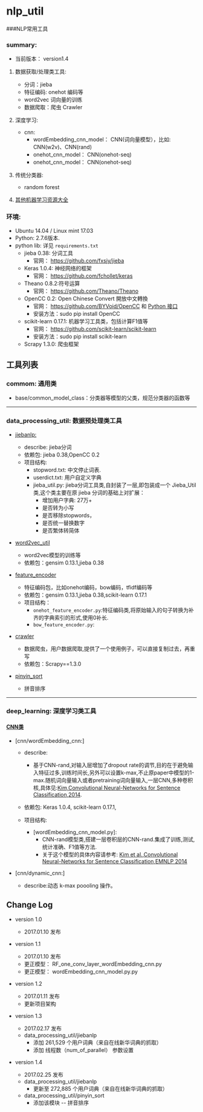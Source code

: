 # nlp_util
###NLP常用工具


### summary:
- 当前版本： version1.4
1. 数据获取/处理类工具:
    - 分词：jieba
    - 特征编码: onehot 编码等
    - word2vec 词向量的训练
    - 数据爬取：爬虫 Crawler
    
2. 深度学习:
    - cnn:
        - wordEmbedding_cnn_model： CNN(词向量模型），比如: CNN(w2v)、CNN(rand)
        - onehot_cnn_model： CNN(onehot-seq)
        - onehot_cnn_model： CNN(onehot-seq)
3. 传统分类器:
    - random forest
    
4. [其他机器学习资源大全](https://raw.githubusercontent.com/JDwangmo/nlp_util/master/resource/国外程序员整理的机器学习资源大全.pdf)

### 环境:
- Ubuntu 14.04 / Linux mint 17.03
- Python: 2.7.6版本.
- python lib: 详见 `requirements.txt`
    - jieba 0.38: 分词工具
        - 官网： https://github.com/fxsjy/jieba
    - Keras 1.0.4: 神经网络的框架
        - 官网： https://github.com/fchollet/keras
    - Theano 0.8.2:符号运算
        - 官网： https://github.com/Theano/Theano
    - OpenCC 0.2: Open Chinese Convert 開放中文轉換
        - 官网： https://github.com/BYVoid/OpenCC 和 [Python 接口](https://github.com/lepture/opencc-python)
        - 安装方法：sudo pip install OpenCC
    - scikit-learn 0.17.1: 机器学习工具类，包括计算F1值等
        - 官网： https://github.com/scikit-learn/scikit-learn
        - 安装方法：sudo pip install scikit-learn
    - Scrapy 1.3.0: 爬虫框架

## 工具列表

### commom: 通用类
- base/common_model_class：分类器等模型的父类，规范分类器的函数等

---------------


### data_processing_util: 数据预处理类工具

- [jiebanlp:](https://github.com/JDwangmo/nlp_util/tree/master/data_processing_util/jiebanlp)
    - describe: jieba分词
    - 依赖包: jieba 0.38,OpenCC 0.2
    - 项目结构:
        - stopword.txt: 中文停止词表.
        - userdict.txt: 用户自定义字典
        - jieba_util.py: jieba分词工具类,自封装了一层,即包装成一个 Jieba_Util类,这个类主要在原 jieba 分词的基础上对扩展：
            - 增加用户字典: 27万+
            - 是否转为小写
            - 是否移除stopwords，
            - 是否统一替换数字 
            - 是否繁体转简体
            
- [word2vec_util](https://github.com/JDwangmo/nlp_util/tree/master/data_processing_util/word2vec_util)      
    - word2vec模型的训练等
    - 依赖包：gensim 0.13.1,jieba 0.38
    
- [feature_encoder](https://github.com/JDwangmo/nlp_util/tree/master/data_processing_util/feature_encoder)      
    - 特征编码包，比如onehot编码，bow编码，tfidf编码等
    - 依赖包：gensim 0.13.1,jieba 0.38,scikit-learn 0.17.1
    - 项目结构：
        - `onehot_feature_encoder.py`:特征编码类,将原始输入的句子转换为补齐的字典索引的形式,使用0补长.
        - `bow_feature_encoder.py`:
    
- [crawler](https://github.com/JDwangmo/nlp_util/tree/master/data_processing_util/crawler)
    - 数据爬虫，用户数据爬取,提供了一个使用例子，可以直接复制过去，再重写
    - 依赖包：Scrapy==1.3.0    
    
- [pinyin_sort](https://github.com/JDwangmo/nlp_util/tree/master/data_processing_util/pinyin_sort)
    - 拼音排序

---------------
### deep_learning: 深度学习类工具

#### [CNN类](https://github.com/JDwangmo/nlp_util/tree/master/deep_learning/cnn/)
- [cnn/wordEmbedding_cnn:]
    - describe: 
        - 基于CNN-rand,对输入层增加了dropout rate的调节,目的在于避免输入特征过多,训练时间长,另外可以设置k-max,不止原paper中模型的1-max.随机词向量输入或者pretraining词向量输入,一层CNN,多种卷积核,具体见:[Kim,Convolutional Neural-Networks for Sentence Classification,2014](https://github.com/JDwangmo/coprocessor#2convolutional-neural-networks-for-sentence-classification).
    
    - 依赖包: Keras 1.0.4, scikit-learn 0.17.1,
    - 项目结构:
        - [wordEmbedding_cnn_model.py]:
            - CNN-rand模型类,搭建一层卷积层的CNN-rand.集成了训练,测试,统计准确、F1值等方法.
            - 关于这个模型的具体内容请参考: [Kim et al.,Convolutional Neural-Networks for Sentence Classification,EMNLP 2014](https://github.com/JDwangmo/coprocessor#2convolutional-neural-networks-for-sentence-classification)
    
- [cnn/dynamic_cnn:]
    - describe:动态 k-max poooling 操作。


## Change Log
- version 1.0   
    - 2017.01.10 发布
    
- version 1.1  
    - 2017.01.10 发布
    - 更正模型： RF_one_conv_layer_wordEmbedding_cnn.py
    - 更正模型： wordEmbedding_cnn_model.py.py
    
- version 1.2  
    - 2017.01.11 发布
    - 更新项目架构  
      
- version 1.3  
    - 2017.02.17 发布
    - data_processing_util/jiebanlp 
        - 添加 261,529 个用户词典（来自在线新华词典的抓取）
        - 添加 线程数（num_of_parallel） 参数设置 
     
- version 1.4  
    - 2017.02.25 发布
    - data_processing_util/jiebanlp 
        - 更新至 272,885 个用户词典（来自在线新华词典的抓取）
    - data_processing_util/pinyin_sort
        - 添加该模块 -- 拼音排序